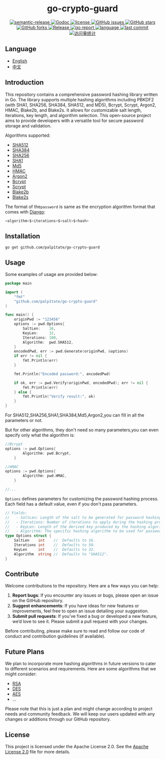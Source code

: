 <h1 align="center" style="border-bottom: none;">go-crypto-guard </h1>

<div class="labels" align="center">
    <a href="https://img.shields.io/badge/%20%20%F0%9F%93%A6%F0%9F%9A%80-semantic--release-e10079.svg">
      <img src="https://img.shields.io/badge/%20%20%F0%9F%93%A6%F0%9F%9A%80-semantic--release-e10079.svg" alt="semantic-release">
    </a>
    <a href="https://pkg.go.dev/github.com/palp1tate/go-crypto-guard/v2">
      <img src="https://godoc.org/github.com/palp1tate/go-crypto-guard?status.svg" alt="Godoc">
    </a>
    <a href="https://github.com/palp1tate/go-crypto-guard/blob/master/LICENSE">
      <img src="https://img.shields.io/github/license/palp1tate/go-crypto-guard?style=flat-square" alt="license">
    </a>
    <a href="https://github.com/palp1tate/go-crypto-guard/issues">
      <img src="https://img.shields.io/github/issues/palp1tate/go-crypto-guard?style=flat-square" alt="GitHub issues">
    </a>
    <a href="#">
      <img src="https://img.shields.io/github/stars/palp1tate/go-crypto-guard?style=flat-square" alt="GitHub stars">
    </a>
    <a href="https://github.com/palp1tate/go-crypto-guard/network">
      <img src="https://img.shields.io/github/forks/palp1tate/go-crypto-guard?style=flat-square" alt="GitHub forks">
    </a>
    <a href="https://github.com/palp1tate/go-crypto-guard/releases/latest">
      <img src="https://img.shields.io/github/release/palp1tate/go-crypto-guard.svg" alt="Release">
    </a>
    <a href=https://goreportcard.com/report/github.com/palp1tate/go-crypto-guard>
        <img src="https://goreportcard.com/badge/github.com/palp1tate/go-crypto-guard" alt="go report">
    </a>
    <a href="#">
      <img src="https://img.shields.io/github/languages/top/palp1tate/go-crypto-guard" alt="language">
    </a>
    <a href="#">
      <img src="https://img.shields.io/github/last-commit/palp1tate/go-crypto-guard" alt="last commit">
    </a>
   <a href="#">
      <img src="https://komarev.com/ghpvc/?username=go-crypto-guard&label=Views&color=0e75b6&style=flat" alt="访问量统计" />
    </a>
</div>

## Language

- [English](https://github.com/palp1tate/go-crypto-guard/blob/main/README.md)
- [中文](https://github.com/palp1tate/go-crypto-guard/blob/main/README_CN.md)

## Introduction

This repository contains a comprehensive password hashing library written in Go. The library supports multiple hashing algorithms including PBKDF2 (with SHA1, SHA256, SHA384, SHA512, and MD5), Bcrypt, Scrypt, Argon2, HMAC, Blake2b, and Blake2s. It allows for customizable salt length, iterations, key length, and algorithm selection. This open-source project aims to provide developers with a versatile tool for secure password storage and validation.

Algorithms supported:

- [SHA512](https://medium.com/@zaid960928/cryptography-explaining-sha-512-ad896365a0c1)
- [SHA384](https://medium.com/@zaid960928/cryptography-explaining-sha-512-ad896365a0c1)
- [SHA256](https://golden.com/wiki/SHA-256-XKEJ8AB)
- [SHA1](https://bing.com/search?q=SHA1+algorithm+Wikipedia)
- [Md5](https://en.wikipedia.org/wiki/MD5)
- [HMAC](https://en.wikipedia.org/wiki/HMAC)
- [Argon2](https://bing.com/search?q=Argon2+algorithm+Wikipedia)
- [Bcrypt](https://en.wikipedia.org/wiki/Bcrypt)
- [Scrypt](https://en.wikipedia.org/wiki/Scrypt)
- [Blake2b](https://en.wikipedia.org/wiki/Comparison_of_cryptographic_hash_functions)
- [Blake2s](https://en.wikipedia.org/wiki/Comparison_of_cryptographic_hash_functions)

The format of the`password` is same as the encryption algorithm format that comes with [Django](https://www.djangoproject.com/):

```go
<algorithm>$<iterations>$<salt>$<hash>
```

## Installation

```
go get github.com/palp1tate/go-crypto-guard 
```

## Usage

Some examples of usage are provided below:

```go
package main

import (
	"fmt"
	"github.com/palp1tate/go-crypto-guard"
)

func main() {
	originPwd := "123456"
	options := pwd.Options{
		SaltLen:    16,
		KeyLen:     32,
		Iterations: 100,
		Algorithm:  pwd.SHA512,
	}
	encodedPwd, err := pwd.Generate(originPwd, &options)
	if err != nil {
		fmt.Println(err)
	}

	fmt.Println("Encoded password:", encodedPwd)

	if ok, err := pwd.Verify(originPwd, encodedPwd); err != nil {
		fmt.Println(err)
	} else {
		fmt.Println("Verify result:", ok)
	}
}
```

For SHA512,SHA256,SHA1,SHA384,Md5,Argon2,you can fill in all the parameters or not.

But for other algorithms, they don't need so many parameters,you can even specify only what the algorithm is:

```go
//Bcrypt
options := pwd.Options{
		Algorithm: pwd.Bcrypt,
	}

//HMAC
options := pwd.Options{
		Algorithm: pwd.HMAC,
	}

//...
```

`Options` defines parameters for customizing the password hashing process.  Each field has a default value, even if you don't pass parameters.

```go
// Fields:
//   - SaltLen: Length of the salt to be generated for password hashing.
//   - Iterations: Number of iterations to apply during the hashing process.
//   - KeyLen: Length of the derived key produced by the hashing algorithm.
//   - Algorithm: The specific hashing algorithm to be used for password hashing.
type Options struct {
	SaltLen    int    //  Defaults to 16.
	Iterations int    //  Defaults to 50.
	KeyLen     int    //  Defaults to 32.
	Algorithm  string //  Defaults to "SHA512".
}
```

## Contribute

Welcome contributions to the repository. Here are a few ways you can help:

1. **Report bugs**: If you encounter any issues or bugs, please open an issue on the GitHub repository.
2. **Suggest enhancements**: If you have ideas for new features or improvements, feel free to open an issue detailing your suggestion.
3. **Submit pull requests**: If you’ve fixed a bug or developed a new feature, we’d love to see it. Please submit a pull request with your changes.

Before contributing, please make sure to read and follow our code of conduct and contribution guidelines (if available).

## Future Plans

We plan to incorporate more hashing algorithms in future versions to cater to different scenarios and requirements. Here are some algorithms that we might consider:

- [RSA](https://en.wikipedia.org/wiki/RSA_(cryptosystem))
- [DES](https://en.wikipedia.org/wiki/Data_Encryption_Standard)
- [AES](https://en.wikipedia.org/wiki/Advanced_Encryption_Standard)
- …

Please note that this is just a plan and might change according to project needs and community feedback. We will keep our users updated with any changes or additions through our GitHub repository.

## License

This project is licensed under the Apache License 2.0. See the [Apache License 2.0](https://github.com/palp1tate/go-crypto-guard/blob/main/LICENSE) file for more details.
